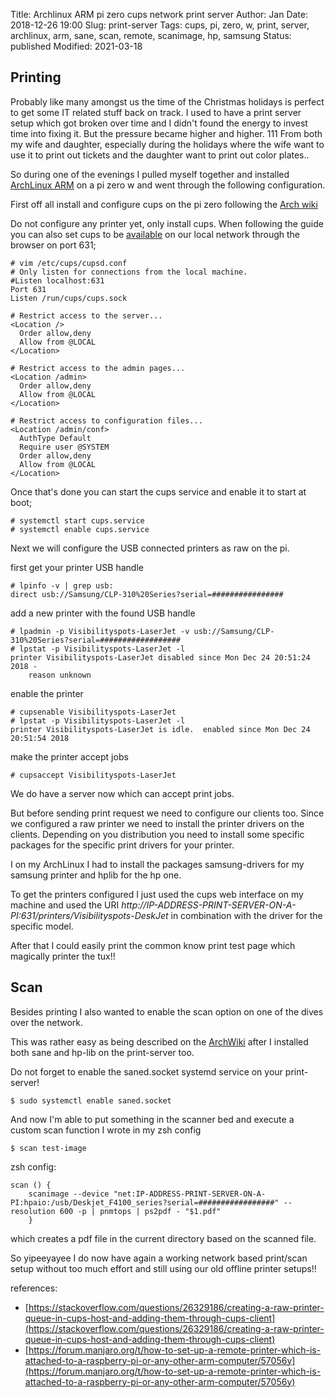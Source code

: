 Title:       Archlinux ARM pi zero cups network print server
Author:      Jan
Date:        2018-12-26 19:00
Slug:        print-server
Tags:        cups, pi, zero, w, print, server, archlinux, arm, sane, scan, remote, scanimage, hp, samsung
Status:      published
Modified:    2021-03-18

## Printing

Probably like many amongst us the time of the Christmas holidays is perfect to get some IT related stuff back on track. I used to have a print server setup which got broken over time and I didn't found the energy to invest time into fixing it. But the pressure became higher and higher.
111
From both my wife and daughter, especially during the holidays where the wife want to use it to print out tickets and the daughter want to print out color plates..

So during one of the evenings I pulled myself together and installed [ArchLinux ARM](https://archlinuxarm.org/) on a pi zero w and went through the following configuration.

First off all install and configure cups on the pi zero following the [Arch wiki](https://wiki.archlinux.org/index.php/CUPS)

Do not configure any printer yet, only install cups. When following the guide you can also set cups to be [available](https://wiki.archlinux.org/index.php/CUPS/Printer_sharing#Remote_administration) on our local network through the browser on port 631;

```
# vim /etc/cups/cupsd.conf
# Only listen for connections from the local machine.
#Listen localhost:631
Port 631
Listen /run/cups/cups.sock
```

```
# Restrict access to the server...
<Location />
  Order allow,deny
  Allow from @LOCAL
</Location>

# Restrict access to the admin pages...
<Location /admin>
  Order allow,deny
  Allow from @LOCAL
</Location>

# Restrict access to configuration files...
<Location /admin/conf>
  AuthType Default
  Require user @SYSTEM
  Order allow,deny
  Allow from @LOCAL
</Location>
```

Once that's done you can start the cups service and enable it to start at boot;

```
# systemctl start cups.service
# systemctl enable cups.service
```

Next we will configure the USB connected printers as raw on the pi.

first get your printer USB handle
```
# lpinfo -v | grep usb:
direct usb://Samsung/CLP-310%20Series?serial=################
```

add a new printer with the found USB handle
```
# lpadmin -p Visibilityspots-LaserJet -v usb://Samsung/CLP-310%20Series?serial=##################
# lpstat -p Visibilityspots-LaserJet -l
printer Visibilityspots-LaserJet disabled since Mon Dec 24 20:51:24 2018 -
	reason unknown
```

enable the printer
```
# cupsenable Visibilityspots-LaserJet
# lpstat -p Visibilityspots-LaserJet -l
printer Visibilityspots-LaserJet is idle.  enabled since Mon Dec 24 20:51:54 2018
```

make the printer accept jobs
```
# cupsaccept Visibilityspots-LaserJet
```

We do have a server now which can accept print jobs.

But before sending print request we need to configure our clients too. Since we configured a raw printer we need to install the printer drivers on the clients. Depending on you distribution you need to install some specific packages for the specific print drivers for your printer.

I on my ArchLinux I had to install the packages samsung-drivers for my samsung printer and hplib for the hp one.

To get the printers configured I just used the cups web interface on my machine and used the URI *http://IP-ADDRESS-PRINT-SERVER-ON-A-PI:631/printers/Visibilityspots-DeskJet* in combination with the driver for the specific model.

After that I could easily print the common know print test page which magically printer the tux!!

## Scan

Besides printing I also wanted to enable the scan option on one of the dives over the network.

This was rather easy as being described on the [ArchWiki](https://wiki.archlinux.org/index.php/Sane#Sharing_your_scanner_over_a_network) after I installed both sane and hp-lib on the print-server too.

Do not forget to enable the saned.socket systemd service on your print-server!

```
$ sudo systemctl enable saned.socket
```

And now I'm able to put something in the scanner bed and execute a custom scan function I wrote in my zsh config

```
$ scan test-image
```

zsh config:

```
scan () {
	scanimage --device "net:IP-ADDRESS-PRINT-SERVER-ON-A-PI:hpaio:/usb/Deskjet_F4100_series?serial=#################" --resolution 600 -p | pnmtops | ps2pdf - "$1.pdf"
    }
```

which creates a pdf file in the current directory based on the scanned file.

So yipeeyayee I do now have again a working network based print/scan setup without too much effort and still using our old offline printer setups!!


references:

* [https://stackoverflow.com/questions/26329186/creating-a-raw-printer-queue-in-cups-host-and-adding-them-through-cups-client](https://stackoverflow.com/questions/26329186/creating-a-raw-printer-queue-in-cups-host-and-adding-them-through-cups-client)
* [https://forum.manjaro.org/t/how-to-set-up-a-remote-printer-which-is-attached-to-a-raspberry-pi-or-any-other-arm-computer/57056y](https://forum.manjaro.org/t/how-to-set-up-a-remote-printer-which-is-attached-to-a-raspberry-pi-or-any-other-arm-computer/57056y)
